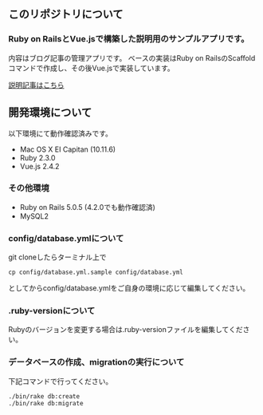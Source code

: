 ## このリポジトリについて
### Ruby on RailsとVue.jsで構築した説明用のサンプルアプリです。
内容はブログ記事の管理アプリです。
ベースの実装はRuby on RailsのScaffoldコマンドで作成し、その後Vue.jsで実装しています。

[説明記事はこちら](http://qiita.com/kaorina/items/ea365be58da73d23b54b)

## 開発環境について
以下環境にて動作確認済みです。
* Mac OS X EI Capitan (10.11.6)
* Ruby 2.3.0
* Vue.js 2.4.2

### その他環境
* Ruby on Rails 5.0.5 (4.2.0でも動作確認済)
* MySQL2

### config/database.ymlについて
git cloneしたらターミナル上で

```
cp config/database.yml.sample config/database.yml
```
としてからconfig/database.ymlをご自身の環境に応じて編集してください。

### .ruby-versionについて
Rubyのバージョンを変更する場合は.ruby-versionファイルを編集してください。

### データベースの作成、migrationの実行について
下記コマンドで行ってください。

```
./bin/rake db:create
./bin/rake db:migrate
```
